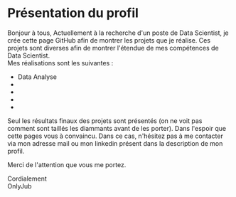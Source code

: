 # Présentation du profil
Bonjour à tous,
Actuellement à la recherche d'un poste de Data Scientist, je crée cette page GitHub afin de montrer les projets que je réalise.
Ces projets sont diverses afin de montrer l'étendue de mes compétences de Data Scientist.  
Mes réalisations sont les suivantes :
- Data Analyse
-
-
-
-

Seul les résultats finaux des projets sont présentés (on ne voit pas comment sont taillés les diammants avant de les porter).
Dans l'espoir que cette pages vous à convaincu. Dans ce cas, n'hésitez pas à me contacter via mon adresse mail ou mon linkedin présent dans la description de mon profil.

Merci de l'attention que vous me portez.

Cordialement  
OnlyJub
